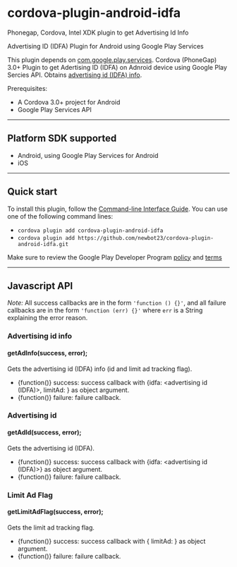 # cordova-plugin-android-idfa
Phonegap, Cordova, Intel XDK plugin to get Advertising Id Info

Advertising ID (IDFA) Plugin for Android using Google Play Services

This plugin depends on [com.google.play.services](http://plugins.cordova.io/#/package/com.google.play.services).
Cordova (PhoneGap) 3.0+ Plugin to get Adertising ID (IDFA) on Adnroid device using Google Play Sercies API.
Obtains [advertising id (IDFA) info](https://support.google.com/googleplay/android-developer/answer/6048248?hl=en).


Prerequisites:
* A Cordova 3.0+ project for Android
* Google Play Services API 

---
## Platform SDK supported ##

* Android, using Google Play Services for Android
* iOS

---
## Quick start ##

To install this plugin, follow the [Command-line Interface Guide](http://cordova.apache.org/docs/en/edge/guide_cli_index.md.html#The%20Command-line%20Interface). You can use one of the following command lines:

* `cordova plugin add cordova-plugin-android-idfa`
* `cordova plugin add https://github.com/newbot23/cordova-plugin-android-idfa.git`

Make sure to review the Google Play Developer Program [policy](https://play.google.com/about/developer-content-policy.html#ADID) and [terms](https://play.google.com/about/developer-distribution-agreement.html#use)

---
## Javascript API ##

*Note:* All success callbacks are in the form `'function () {}'`, and all failure callbacks are in the form `'function (err) {}'` where `err` is a String explaining the error reason.


### Advertising id info ###
#### getAdInfo(success, error);
Gets the advertising id (IDFA) info (id and limit ad tracking flag).

* {function()} success:    success callback with {idfa: <advertising id (IDFA)>, limitAd: <boolean>} as object argument.
* {function()} failure:    failure callback.

### Advertising id ###
#### getAdId(success, error);
Gets the advertising id (IDFA).

* {function()} success:    success callback with {idfa: <advertising id (IDFA)>} as object argument.
* {function()} failure:    failure callback.

### Limit Ad Flag ###
#### getLimitAdFlag(success, error);
Gets the limit ad tracking flag.

* {function()} success:    success callback with { limitAd: <boolean> } as object argument.
* {function()} failure:    failure callback.
